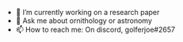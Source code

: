 - 🔭 I’m currently working on a research paper
- 💬 Ask me about ornithology or astronomy
- 📫 How to reach me: On discord, golferjoe#2657


